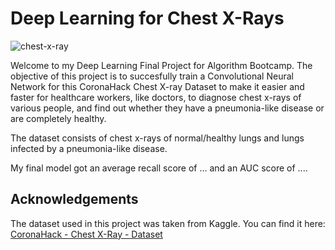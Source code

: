 # Deep Learning for Chest X-Rays


![chest-x-ray](https://media.springernature.com/lw685/springer-static/image/art%3A10.1186%2Fs43055-020-00296-x/MediaObjects/43055_2020_296_Fig20_HTML.png)

Welcome to my Deep Learning Final Project for Algorithm Bootcamp. The objective of this project is to succesfully train a Convolutional Neural Network for this CoronaHack Chest X-ray Dataset to make it easier and faster for healthcare workers, like doctors, to diagnose chest x-rays of various people, and find out whether they have a pneumonia-like disease or are completely healthy.

The dataset consists of chest x-rays of normal/healthy lungs and lungs infected by a pneumonia-like disease.

My final model got an average recall score of ... and an AUC score of ....

## Acknowledgements
The dataset used in this project was taken from Kaggle. You can find it here: [CoronaHack - Chest X-Ray - Dataset](https://www.kaggle.com/praveengovi/coronahack-chest-xraydataset)
